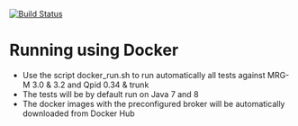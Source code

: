 [![Build Status](https://travis-ci.org/scholzj/amqp-java-client-tests.svg?branch=master)](https://travis-ci.org/scholzj/amqp-java-client-tests)

# Running using Docker
- Use the script docker_run.sh to run automatically all tests against MRG-M 3.0 & 3.2 and Qpid 0.34 & trunk
- The tests will be by default run on Java 7 and 8
- The docker images with the preconfigured broker will be automatically downloaded from Docker Hub
